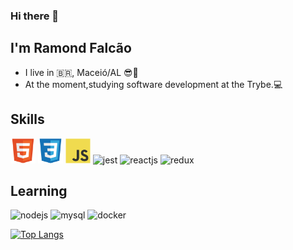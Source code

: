 ### Hi there 👋

## I'm Ramond Falcão
- I live in :brazil:, Maceió/AL :sunglasses::sunrise:
- At the moment,studying software development at the Trybe.:computer:

## Skills
<img src="https://raw.githubusercontent.com/devicons/devicon/master/icons/html5/html5-original.svg" alt="html5" width="40" height="40" style="max-width:100%;"></img>
<img src="https://raw.githubusercontent.com/devicons/devicon/master/icons/css3/css3-original.svg" alt="css3" width="40" height="40" style="max-width:100%;"></img>
<img src="https://raw.githubusercontent.com/devicons/devicon/master/icons/javascript/javascript-original.svg" alt="javascript" width="40" height="40" style="max-width:100%;"></img>
<img src="https://cdn.jsdelivr.net/gh/devicons/devicon/icons/jest/jest-plain.svg" alt="jest" width="40" height="40" style="max-width:100%;"></img>
<img src="https://cdn.jsdelivr.net/gh/devicons/devicon/icons/react/react-original.svg" alt="reactjs" width="40" height="40" style="max-width:100%;"></img>
<img src="https://cdn.jsdelivr.net/gh/devicons/devicon/icons/redux/redux-original.svg" alt="redux" width="40" height="40" style="max-width:100%;"></img>
## Learning
<img src="https://cdn.jsdelivr.net/gh/devicons/devicon/icons/nodejs/nodejs-original-wordmark.svg" alt="nodejs" width="70" height="70" style="max-width:100%;"></img>
<img src="https://cdn.jsdelivr.net/gh/devicons/devicon/icons/mysql/mysql-original-wordmark.svg" alt="mysql" width="70" height="70" style="max-width:100%;"></img>
<img src="https://cdn.jsdelivr.net/gh/devicons/devicon/icons/docker/docker-original-wordmark.svg" alt="docker" width="70" height="70" style="max-width:100%;"></img>

[![Top Langs](https://github-readme-stats.vercel.app/api/top-langs/?username=ramondfalcao&layout=compact)](https://github.com/ramondfalcao/github-readme-stats)
